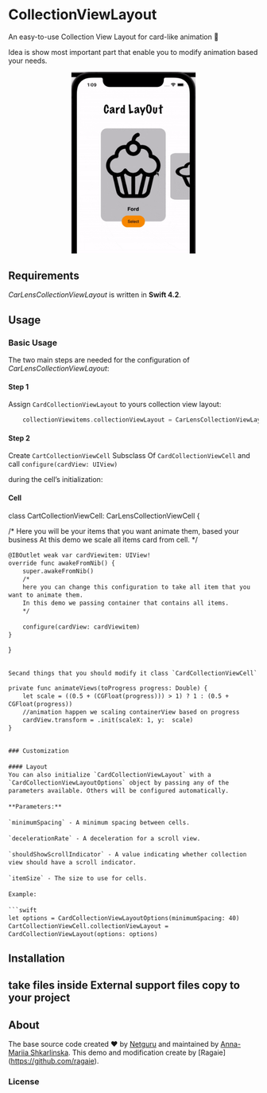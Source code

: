 # CollectionViewLayout

An easy-to-use Collection View Layout for card-like animation 🎉

Idea is show most important part that enable you to modify animation based your needs.

<p align="center">
	<img src="https://github.com/ragaie/Card-collectionView-Layout/blob/main/showCase.gif" width="250">
</p>

## Requirements

*CarLensCollectionViewLayout* is written in **Swift 4.2**.


## Usage

### Basic Usage

The two main steps are needed for the configuration of *CarLensCollectionViewLayout*:

#### Step 1
Assign `CardCollectionViewLayout` to yours collection view layout:
```swift
    collectionViewitems.collectionViewLayout = CarLensCollectionViewLayout()
```


#### Step 2
 Create `CartCollectionViewCell` Subsclass Of `CardCollectionViewCell` 
 and call `configure(cardView: UIView)` 
 
 during the cell’s initialization:
 
#### Cell

class CartCollectionViewCell: CarLensCollectionViewCell {

/*
    Here you will be your items that you want animate them, based your business
    At this demo we scale all items card from cell.
*/

    @IBOutlet weak var cardViewitem: UIView!
    override func awakeFromNib() {
        super.awakeFromNib()
        /*
        here you can change this configuration to take all item that you want to animate them.
        In this demo we passing container that contains all items.
        */
        
        configure(cardView: cardViewitem)
    }
}
```

Secand things that you should modify it class `CardCollectionViewCell`

```
    private func animateViews(toProgress progress: Double) {
        let scale = ((0.5 + (CGFloat(progress))) > 1) ? 1 : (0.5 + CGFloat(progress))
        //animation happen we scaling containerView based on progress
        cardView.transform = .init(scaleX: 1, y:  scale)
    }

```

### Customization

#### Layout
You can also initialize `CardCollectionViewLayout` with a `CardCollectionViewLayoutOptions` object by passing any of the parameters available. Others will be configured automatically.

**Parameters:**

`minimumSpacing` - A minimum spacing between cells.

`decelerationRate` - A deceleration for a scroll view.

`shouldShowScrollIndicator` - A value indicating whether collection view should have a scroll indicator.

`itemSize` - The size to use for cells.

Example:

```swift
let options = CardCollectionViewLayoutOptions(minimumSpacing: 40)
CartCollectionViewCell.collectionViewLayout = CardCollectionViewLayout(options: options)
```





## Installation

## take files inside External support files  copy to your project

## About

The base source code created ❤️ by [Netguru](https://netguru.co) and maintained by [Anna-Mariia Shkarlinska](https://github.com/anyashka).
This demo and modification create by [Ragaie]  (https://github.com/ragaie).

### License


